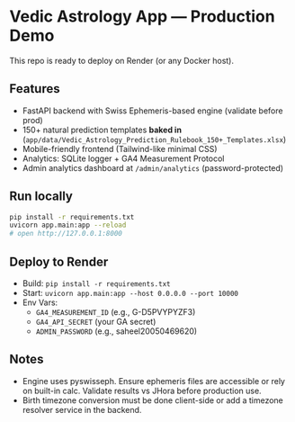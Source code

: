 # Vedic Astrology App — Production Demo

This repo is ready to deploy on Render (or any Docker host).

## Features
- FastAPI backend with Swiss Ephemeris-based engine (validate before prod)
- 150+ natural prediction templates **baked in** (`app/data/Vedic_Astrology_Prediction_Rulebook_150+_Templates.xlsx`)
- Mobile-friendly frontend (Tailwind-like minimal CSS)
- Analytics: SQLite logger + GA4 Measurement Protocol
- Admin analytics dashboard at `/admin/analytics` (password-protected)

## Run locally
```bash
pip install -r requirements.txt
uvicorn app.main:app --reload
# open http://127.0.0.1:8000
```

## Deploy to Render
- Build: `pip install -r requirements.txt`
- Start: `uvicorn app.main:app --host 0.0.0.0 --port 10000`
- Env Vars:
  - `GA4_MEASUREMENT_ID` (e.g., G-D5PVYPYZF3)
  - `GA4_API_SECRET` (your GA secret)
  - `ADMIN_PASSWORD` (e.g., saheel20050469620)

## Notes
- Engine uses pyswisseph. Ensure ephemeris files are accessible or rely on built-in calc. Validate results vs JHora before production use.
- Birth timezone conversion must be done client-side or add a timezone resolver service in the backend.
